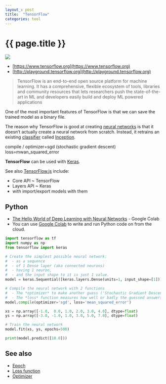 ```yaml
---
layout_: post
title:  "TensorFlow"
categories: tool
---
```


# {{ page.title }}

![](https://upload.wikimedia.org/wikipedia/commons/thumb/1/11/TensorFlowLogo.svg/220px-TensorFlowLogo.svg.png)

- [https://www.tensorflow.org](https://www.tensorflow.org)
- [http://playground.tensorflow.org](http://playground.tensorflow.org)

> TensorFlow is an end-to-end open source platform for machine learning. It has a comprehensive, flexible ecosystem of tools, 
> libraries and community resources that lets researchers push the state-of-the-art in ML and developers easily build and deploy 
> ML powered applications

One of the most important features of TensorFlow is that we can save the trained model as a binary file.

The reason why TensorFlow is good at creating [neural networks](neural-network.html) is that it doesn’t actually create a neural network from scratch. 
Instead, it retrains an existing [classifier](classifier.html) called [Inception](inception.html).

compile / optimizer=sgd (stochastic gradient descent) loss=mwan_squared_error

__TensorFlow__ can be used with [Keras](keras.html).

See also [TensorFlow.js](https://www.tensorflow.org/js) include:
- Core API ~ TensorFlow
- Layers API ~ Keras 
- with import/export models with them


## Python

- [The Hello World of Deep Learning with Neural Networks](https://colab.research.google.com/github/lmoroney/dlaicourse/blob/master/Course%201%20-%20Part%202%20-%20Lesson%202%20-%20Notebook.ipynb#scrollTo=oxNzL4lS2Gui) - Google Colab
- You can use [Google Colab](google-colaboratory.html) to write and run Python code on from the cloud.

```py
import tensorflow as tf
import numpy as np
from tensorflow import keras

# Create the simplest possible neural network:
#  - as a sequence
#  - of 1 Dense layer (aka connected neurons)
#  - having 1 neuron, 
#  - and the input shape to it is just 1 value.
model = keras.Sequential([keras.layers.Dense(units=1, input_shape=[1])])

# Compile the neural network with 2 functions
#  - The *optimizer* to make another guess ('Stochastic Gradient Descent' here)
#  - The *loss* function measures how well or badly the guessed answers is against the known correct answers
model.compile(optimizer='sgd', loss='mean_squared_error')

xs = np.array([-1.0,  0.0, 1.0, 2.0, 3.0, 4.0], dtype=float)
ys = np.array([-3.0, -1.0, 1.0, 3.0, 5.0, 7.0], dtype=float)

# Train the neural network
model.fit(xs, ys, epochs=500)

print(model.predict([10.0]))
```


## See also

- [Epoch](epoch.html) 
- [Loss function](loss.html) 
- [Optimizer](optimizer.html)
